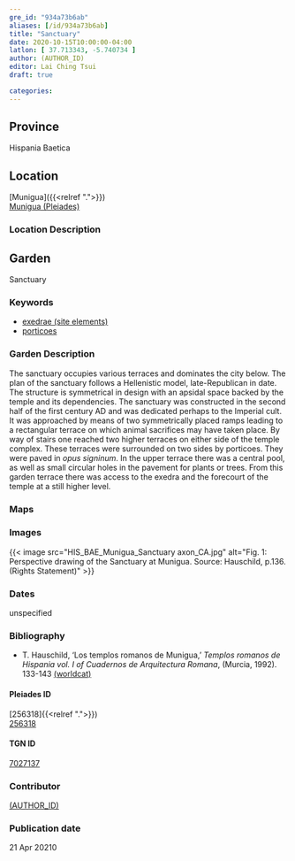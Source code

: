 ```yaml
---
gre_id: "934a73b6ab"
aliases: [/id/934a73b6ab]
title: "Sanctuary"
date: 2020-10-15T10:00:00-04:00
latlon: [ 37.713343, -5.740734 ]
author: (AUTHOR_ID)
editor: Lai Ching Tsui
draft: true

categories:
---
```


## Province
Hispania Baetica

<!--### Province Description-->

<!-- DESCRIPTION -->


## Location

[Munigua]({{<relref ".">}}) \
[Munigua (Pleiades)](https://pleiades.stoa.org/places/256318)

### Location Description

<!--## Sublocation-->

<!--
[AREA WITHIN LOCATION, LIKE “PALATINE HILL”](GEOREFERENCE LINK)
A sublocation is any area larger than an individual garden, but located within a location. I would always try to include a link to a controlled vocabulary here if possible. This ID may well be different from the Garden ID, e.g., Pompeii versus a Garden in one of the houses which has its own Pleiades ID.
-->

<!--### Sublocation Description-->

<!-- DESCRIPTION -->

## Garden

Sanctuary

### Keywords

- [exedrae (site elements)](http://vocab.getty.edu/page/aat/300081589)
- [porticoes](http://vocab.getty.edu/page/aat/300004145)



### Garden Description

The sanctuary occupies various terraces and dominates the city below. The plan of the sanctuary follows a Hellenistic model, late-Republican in date.  The structure is symmetrical in design with an apsidal space backed by the temple and its dependencies.   The sanctuary was constructed in the second half of the first century AD and was dedicated perhaps to the Imperial cult. It was approached by means of two symmetrically placed ramps leading to a rectangular terrace on which animal sacrifices may have taken place. By way of stairs one reached two higher terraces on either side of the temple complex. These terraces were surrounded on two sides by porticoes. They were paved in *opus signinum*. In the upper terrace there was a central pool, as well as small circular holes in the pavement for plants or trees. From this garden terrace there was access to the exedra and the forecourt of the temple at a still higher level.

### Maps

<!--
{{< figure src="IMG_URL" alt="ALT_TEXT" title="CAPTION" >}}
-->

<!--### Plans-->

<!--
{{< figure src="IMG_URL" alt="ALT_TEXT" title="CAPTION" >}}
-->

### Images


{{< image src="HIS_BAE_Munigua_Sanctuary axon_CA.jpg" alt="Fig. 1: Perspective drawing of the Sanctuary at Munigua. Source: Hauschild, p.136. (Rights Statement)" >}}



### Dates

unspecified

### Bibliography

* T. Hauschild, ‘Los templos romanos de Munigua,’ *Templos romanos de Hispania vol. I of Cuadernos de Arquitectura Romana*, (Murcia,  1992). 133-143 [(worldcat)](http://www.worldcat.org/oclc/492641941)





<!--#### Periodo ID-->

<!-- [PERIODO_ID](https://pleiades.stoa.org/places/PLEIADES_ID) -->

#### Pleiades ID
[256318]{{<relref ".">}}) \
[256318](https://pleiades.stoa.org/places/256318)

#### TGN ID
[7027137](http://vocab.getty.edu/page/tgn/77027137)

### Contributor
[(AUTHOR_ID)](link) <!-- - (ORCID: [xxx](link)) -->

### Publication date

21 Apr 20210